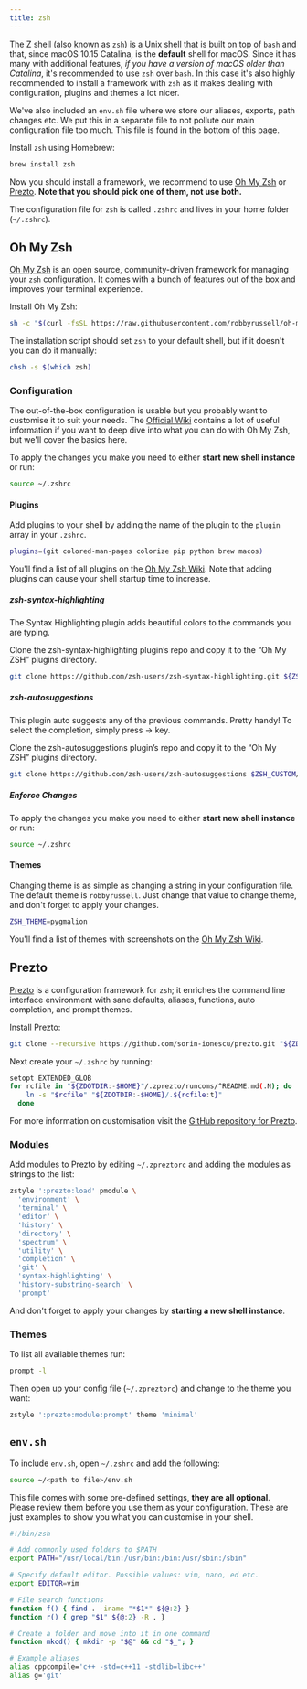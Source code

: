 ```yaml
---
title: zsh
---
```


The Z shell (also known as `zsh`) is a Unix shell that is built on top of `bash`
and that, since macOS 10.15 Catalina, is the **default** shell for macOS.
Since it has many with additional features, _if you have a version of macOS older than Catalina_,
it's recommended to use `zsh` over `bash`. In this case it's also highly recommended to install a framework with
`zsh` as it makes dealing with configuration, plugins and themes a lot nicer.

We've also included an `env.sh` file where we store our aliases, exports, path
changes etc. We put this in a separate file to not pollute our main
configuration file too much. This file is found in the bottom of this page.

Install `zsh` using Homebrew:

```sh
brew install zsh
```

Now you should install a framework, we recommend to use [Oh My Zsh](https://github.com/robbyrussell/oh-my-zsh)
or [Prezto](https://github.com/sorin-ionescu/prezto). **Note that you should
pick one of them, not use both.**

The configuration file for `zsh` is called `.zshrc` and lives in your home
folder (`~/.zshrc`).

## Oh My Zsh

[Oh My Zsh](https://github.com/robbyrussell/oh-my-zsh) is an open source,
community-driven framework for managing your `zsh` configuration. It comes
with a bunch of features out of the box and improves your terminal experience.

Install Oh My Zsh:

```sh
sh -c "$(curl -fsSL https://raw.githubusercontent.com/robbyrussell/oh-my-zsh/master/tools/install.sh)"
```

The installation script should set `zsh` to your default shell, but if it
doesn't you can do it manually:

```sh
chsh -s $(which zsh)
```

### Configuration

The out-of-the-box configuration is usable but you probably want to customise
it to suit your needs. The [Official Wiki](https://github.com/robbyrussell/oh-my-zsh/wiki)
contains a lot of useful information if you want to deep dive into what you
can do with Oh My Zsh, but we'll cover the basics here.

To apply the changes you make you need to either **start new shell instance**
or run:

```sh
source ~/.zshrc
```

#### Plugins

Add plugins to your shell by adding the name of the plugin to the `plugin`
array in your `.zshrc`.

```sh
plugins=(git colored-man-pages colorize pip python brew macos)
```

You'll find a list of all plugins on the [Oh My Zsh Wiki](https://github.com/robbyrussell/oh-my-zsh/wiki/Plugins).
Note that adding plugins can cause your shell startup time to increase.

##### zsh-syntax-highlighting

The Syntax Highlighting plugin adds beautiful colors to the commands you are typing.

Clone the zsh-syntax-highlighting plugin’s repo and copy it to the “Oh My ZSH” plugins directory.

```sh
git clone https://github.com/zsh-users/zsh-syntax-highlighting.git ${ZSH_CUSTOM:-~/.oh-my-zsh/custom}/plugins/zsh-syntax-highlighting
```

##### zsh-autosuggestions

This plugin auto suggests any of the previous commands. Pretty handy! To select the completion, simply press → key.

Clone the zsh-autosuggestions plugin’s repo and copy it to the “Oh My ZSH” plugins directory.

```sh
git clone https://github.com/zsh-users/zsh-autosuggestions $ZSH_CUSTOM/plugins/zsh-autosuggestions
```

##### Enforce Changes

To apply the changes you make you need to either **start new shell instance**
or run:

```sh
source ~/.zshrc
```

#### Themes

Changing theme is as simple as changing a string in your configuration file.
The default theme is `robbyrussell`. Just change that value to change theme,
and don't forget to apply your changes.

```sh
ZSH_THEME=pygmalion
```

You'll find a list of themes with screenshots on the
[Oh My Zsh Wiki](https://github.com/robbyrussell/oh-my-zsh/wiki/themes).

## Prezto

[Prezto](https://github.com/sorin-ionescu/prezto) is a configuration framework
for `zsh`; it enriches the command line interface environment with sane
defaults, aliases, functions, auto completion, and prompt themes.

Install Prezto:

```sh
git clone --recursive https://github.com/sorin-ionescu/prezto.git "${ZDOTDIR:-$HOME}/.zprezto"
```

Next create your `~/.zshrc` by running:

```sh
setopt EXTENDED_GLOB
for rcfile in "${ZDOTDIR:-$HOME}"/.zprezto/runcoms/^README.md(.N); do
    ln -s "$rcfile" "${ZDOTDIR:-$HOME}/.${rcfile:t}"
  done
```

For more information on customisation visit the [GitHub repository for
Prezto](https://github.com/sorin-ionescu/prezto).

### Modules

Add modules to Prezto by editing `~/.zpreztorc` and adding the modules as
strings to the list:

```sh
zstyle ':prezto:load' pmodule \
  'environment' \
  'terminal' \
  'editor' \
  'history' \
  'directory' \
  'spectrum' \
  'utility' \
  'completion' \
  'git' \
  'syntax-highlighting' \
  'history-substring-search' \
  'prompt'
```

And don't forget to apply your changes by **starting a new shell instance**.

### Themes

To list all available themes run:

```sh
prompt -l
```

Then open up your config file (`~/.zpreztorc`) and change to the theme you want:

```sh
zstyle ':prezto:module:prompt' theme 'minimal'
```

## `env.sh`

To include `env.sh`, open `~/.zshrc` and add the following:

```sh
source ~/<path to file>/env.sh
```

This file comes with some pre-defined settings, **they are all optional**.
Please review them before you use them as your configuration. These are just
examples to show you what you can customise in your shell.

```sh
#!/bin/zsh

# Add commonly used folders to $PATH
export PATH="/usr/local/bin:/usr/bin:/bin:/usr/sbin:/sbin"

# Specify default editor. Possible values: vim, nano, ed etc.
export EDITOR=vim

# File search functions
function f() { find . -iname "*$1*" ${@:2} }
function r() { grep "$1" ${@:2} -R . }

# Create a folder and move into it in one command
function mkcd() { mkdir -p "$@" && cd "$_"; }

# Example aliases
alias cppcompile='c++ -std=c++11 -stdlib=libc++'
alias g='git'
```
